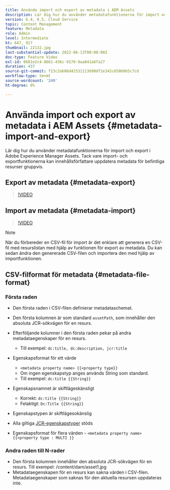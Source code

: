 ```yaml
---
title: Använda import och export av metadata i AEM Assets
description: Lär dig hur du använder metadatafunktionerna för import och export i Adobe Experience Manager Assets. Tack vare import- och exportfunktionerna kan innehållsförfattare uppdatera metadata för befintliga resurser gruppvis.
version: 6.4, 6.5, Cloud Service
topic: Content Management
feature: Metadata
role: Admin
level: Intermediate
kt: 647, 917
thumbnail: 22132.jpg
last-substantial-update: 2022-06-13T00:00:00Z
doc-type: Feature Video
exl-id: 0681e2c4-8661-436c-9170-9aa841a6fa27
duration: 437
source-git-commit: f23c2ab86d42531113690df2e342c65060b5c7cd
workflow-type: tm+mt
source-wordcount: '249'
ht-degree: 0%

---
```


# Använda import och export av metadata i AEM Assets {#metadata-import-and-export}

Lär dig hur du använder metadatafunktionerna för import och export i Adobe Experience Manager Assets. Tack vare import- och exportfunktionerna kan innehållsförfattare uppdatera metadata för befintliga resurser gruppvis.

## Export av metadata {#metadata-export}

>[!VIDEO](https://video.tv.adobe.com/v/22132?quality=12&learn=on)

## Import av metadata {#metadata-import}

>[!VIDEO](https://video.tv.adobe.com/v/21374?quality=12&learn=on)

>[!NOTE]
>
> När du förbereder en CSV-fil för import är det enklare att generera en CSV-fil med resurslistan med hjälp av funktionen för export av metadata. Du kan sedan ändra den genererade CSV-filen och importera den med hjälp av importfunktionen.

## CSV-filformat för metadata {#metadata-file-format}

### Första raden

* Den första raden i CSV-filen definierar metadataschemat.
* Den första kolumnen är som standard `assetPath`, som innehåller den absoluta JCR-sökvägen för en resurs.

* Efterföljande kolumner i den första raden pekar på andra metadataegenskaper för en resurs.
   * Till exempel: `dc:title, dc:description, jcr:title`

* Egenskapsformat för ett värde

   * `<metadata property name> {{<property type}}`
   * Om ingen egenskapstyp anges används String som standard.
   * Till exempel: `dc:title {{String}}`

* Egenskapsnamnet är skiftlägeskänsligt
   * Korrekt: `dc:title {{String}}`
   * Felaktigt: `Dc:Title {{String}}`

* Egenskapstypen är skiftlägesokänslig
* Alla giltiga [JCR-egenskapstyper](https://www.adobe.io/experience-manager/reference-materials/spec/jsr170/javadocs/jcr-2.0/javax/jcr/PropertyType.html) stöds

* Egenskapsformat för flera värden - `<metadata property name> {{<property type : MULTI }}`

### Andra raden till N-rader

* Den första kolumnen innehåller den absoluta JCR-sökvägen för en resurs. Till exempel: /content/dam/asset1.jpg
* Metadataegenskapen för en resurs kan sakna värden i CSV-filen. Metadataegenskaper som saknas för den aktuella resursen uppdateras inte.
